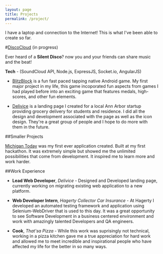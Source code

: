 ```yaml
---
layout: page
title: Projects
permalink: /project/
---
```


I have a laptop and connection to the Internet! This is what I've been able to create so far. 

#[DiscoCloud](http://discocloud.herokuapp.com) (in progress)

Ever heard of a **Silent Disco**? now you and your friends can share music and the beat!

**Tech** - (SoundCloud API, Node.js, ExpressJS, Socket.io, AngularJS)

* [BlitzBlock](http://goo.gl/zqblW9) is a fun fast paced tapping native Android game. My first major project in my life, this game incoporated fun aspects from games I had played before into an exciting game that features medals, high-scores, and other fun elements.

* [Delivice](https://delivice.github.io) is a landing page I created for a local Ann Arbor startup providing grocery delivery for students and residence. I did all the design and development associated with the page as well as the icon design. They're a great group of people and I hope to do more with them in the future.

##Smaller Projects

[Michigan Today](http://goo.gl/zqblW9) was my first ever application created. Built at my first hackathon. It was extremely simple but showed me the unlimited possibilities that come from development. It inspired me to learn more and work harder.

##Work Experience

* **Lead Web Developer**, *Delivice* - Designed and Developed landing page, currently working on migrating existing web application to a new platform.

* **Web Developer Intern**, *Hagerty Collector Car Insurance* - At Hagerty I developed an automated testing framework and application using Selenium-WebDriver that is used to this day. It was a great opportunity to see Software Development in a business centered environment and work with amazingly talented Developers and QA engineers. 

* **Cook**, *That'sa Pizza* - While this work was suprisingly not technical, working in a pizza kitchen gave me a true appreciation for hard work and allowed me to meet incredible and inspirational people who have affected my life for the better in so many ways.
